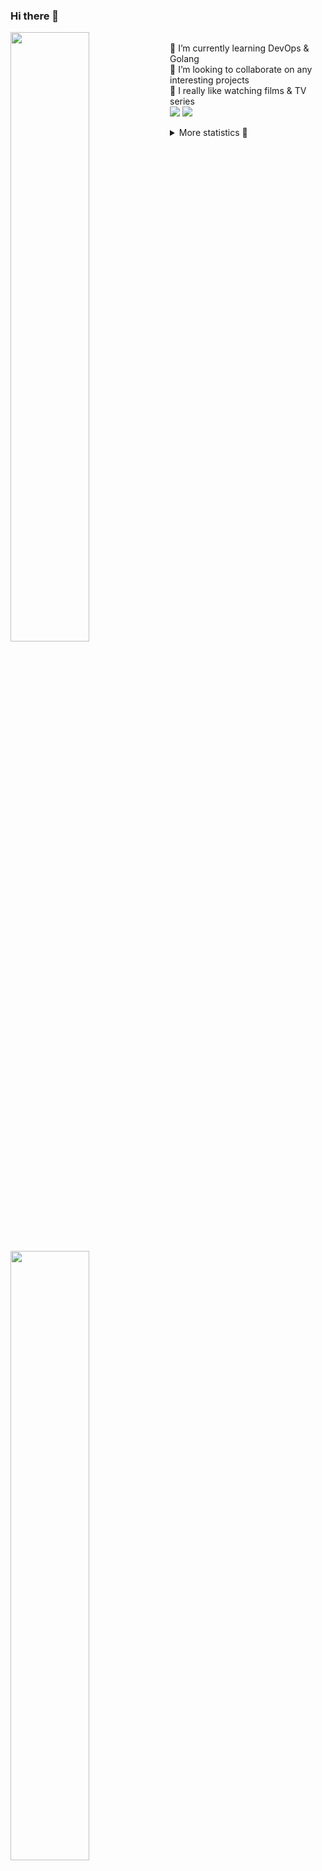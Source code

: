 ### Hi there 👋


[<img align="left" width="50%" src="https://github-readme-stats.vercel.app/api?username=rufusnufus&hide=issues&show_icons=true&count_private=true&theme=transparent&title_color=FF6F40&text_color=FBF9F8&icon_color=F48242&hide_border=true&hide_title=true#gh-dark-mode-only">](https://metrics.lecoq.io/rufusnufus#gh-dark-mode-only)
[<img align="left" width="50%" src="https://github-readme-stats.vercel.app/api?username=rufusnufus&hide=issues&show_icons=true&count_private=true&theme=transparent&title_color=FF6533&text_color=4D4644&icon_color=FF8038&hide_border=true&hide_title=true#gh-light-mode-only">](https://metrics.lecoq.io/rufusnufus#gh-light-mode-only)

<p>
  <br>
  🌱 I’m currently learning DevOps & Golang</br>
  👯 I’m looking to collaborate on any interesting projects</br>
  🎥 I really like watching films & TV series</br>
  <a href="https://linkedin.com/in/rufusnufus"><img src="https://img.shields.io/badge/linkedin-0077B5.svg?style=for-the-badge&logo=linkedin&logoColor=white"/></a>
  <a href="https://t.me/rufusnufus"><img src="https://img.shields.io/badge/-telegram-black?style=for-the-badge&color=blue&logo=telegram"/></a>
</p>

<p text-align="left">
<details>
  <summary>More statistics 👀</summary><br/>

<!--START_SECTION:waka-->
![Code Time](http://img.shields.io/badge/Code%20Time-764%20hrs%2047%20mins-blue)

![Profile Views](http://img.shields.io/badge/Profile%20Views-0-blue)

**I'm an Early 🐤** 

```text
🌞 Morning                7169 commits        █████░░░░░░░░░░░░░░░░░░░░   20.92 % 
🌆 Daytime                19913 commits       ███████████████░░░░░░░░░░   58.10 % 
🌃 Evening                6442 commits        █████░░░░░░░░░░░░░░░░░░░░   18.80 % 
🌙 Night                  749 commits         █░░░░░░░░░░░░░░░░░░░░░░░░   02.19 % 
```
📅 **I'm Most Productive on Wednesday** 

```text
Monday                   6837 commits        █████░░░░░░░░░░░░░░░░░░░░   19.95 % 
Tuesday                  5855 commits        ████░░░░░░░░░░░░░░░░░░░░░   17.08 % 
Wednesday                7594 commits        ██████░░░░░░░░░░░░░░░░░░░   22.16 % 
Thursday                 6279 commits        █████░░░░░░░░░░░░░░░░░░░░   18.32 % 
Friday                   6199 commits        █████░░░░░░░░░░░░░░░░░░░░   18.09 % 
Saturday                 888 commits         █░░░░░░░░░░░░░░░░░░░░░░░░   02.59 % 
Sunday                   621 commits         ░░░░░░░░░░░░░░░░░░░░░░░░░   01.81 % 
```


📊 **This Week I Spent My Time On** 

```text
💬 Programming Languages: 
No Activity Tracked This Week

🔥 Editors: 
No Activity Tracked This Week
```

**I Mostly Code in Go** 

```text
Go                       21 repos            █████░░░░░░░░░░░░░░░░░░░░   20.59 % 
Python                   15 repos            ████░░░░░░░░░░░░░░░░░░░░░   14.71 % 
Smarty                   5 repos             █░░░░░░░░░░░░░░░░░░░░░░░░   04.90 % 
Shell                    4 repos             █░░░░░░░░░░░░░░░░░░░░░░░░   03.92 % 
Kotlin                   3 repos             █░░░░░░░░░░░░░░░░░░░░░░░░   02.94 % 
```




 Last Updated on 25/06/2024 00:57:13 UTC
<!--END_SECTION:waka-->

</details>
</p>
